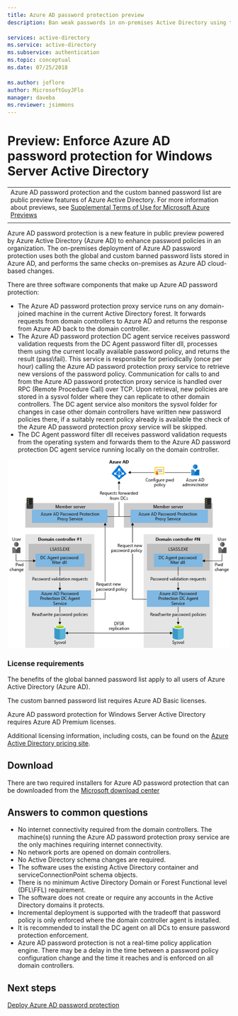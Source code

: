 ```yaml
---
title: Azure AD password protection preview
description: Ban weak passwords in on-premises Active Directory using the Azure AD password protection preview

services: active-directory
ms.service: active-directory
ms.subservice: authentication
ms.topic: conceptual
ms.date: 07/25/2018

ms.author: joflore
author: MicrosoftGuyJFlo
manager: daveba
ms.reviewer: jsimmons
---
```


# Preview: Enforce Azure AD password protection for Windows Server Active Directory

|     |
| --- |
| Azure AD password protection and the custom banned password list are public preview features of Azure Active Directory. For more information about previews, see  [Supplemental Terms of Use for Microsoft Azure Previews](https://azure.microsoft.com/support/legal/preview-supplemental-terms/)|
|     |

Azure AD password protection is a new feature in public preview powered by Azure Active Directory (Azure AD) to enhance password policies in an organization. The on-premises deployment of Azure AD password protection uses both the global and custom banned password lists stored in Azure AD, and performs the same checks on-premises as Azure AD cloud-based changes.

There are three software components that make up Azure AD password protection:

* The Azure AD password protection proxy service runs on any domain-joined machine in the current Active Directory forest. It forwards requests from domain controllers to Azure AD and returns the response from Azure AD back to the domain controller.
* The Azure AD password protection DC agent service receives password validation requests from the DC Agent password filter dll, processes them using the current locally available password policy, and returns the result (pass\fail). This service is responsible for periodically (once per hour) calling the Azure AD password protection proxy service to retrieve new versions of the password policy. Communication for calls to and from the Azure AD password protection proxy service is handled over RPC (Remote Procedure Call) over TCP. Upon retrieval, new policies are stored in a sysvol folder where they can replicate to other domain controllers. The DC agent service also monitors the sysvol folder for changes in case other domain controllers have written new password policies there, if a suitably recent policy already is available the check of the Azure AD password protection proxy service will be skipped.
* The DC Agent password filter dll receives password validation requests from the operating system and forwards them to the Azure AD password protection DC agent service running locally on the domain controller.

![How Azure AD password protection components work together](./media/concept-password-ban-bad-on-premises/azure-ad-password-protection.png)

### License requirements

The benefits of the global banned password list apply to all users of Azure Active Directory (Azure AD).

The custom banned password list requires Azure AD Basic licenses.

Azure AD password protection for Windows Server Active Directory requires Azure AD Premium licenses.

Additional licensing information, including costs, can be found on the [Azure Active Directory pricing site](https://azure.microsoft.com/pricing/details/active-directory/).

## Download

There are two required installers for Azure AD password protection that can be downloaded from the [Microsoft download center](https://www.microsoft.com/download/details.aspx?id=57071)

## Answers to common questions

* No internet connectivity required from the domain controllers. The machine(s) running the Azure AD password protection proxy service are the only machines requiring internet connectivity.
* No network ports are opened on domain controllers.
* No Active Directory schema changes are required.
* The software uses the existing Active Directory container and serviceConnectionPoint schema objects.
* There is no minimum Active Directory Domain or Forest Functional level (DFL\FFL) requirement.
* The software does not create or require any accounts in the Active Directory domains it protects.
* Incremental deployment is supported with the tradeoff that password policy is only enforced where the domain controller agent is installed.
* It is recommended to install the DC agent on all DCs to ensure password protection enforcement. 
* Azure AD password protection is not a real-time policy application engine. There may be a delay in the time between a password policy configuration change and the time it reaches and is enforced on all domain controllers.

## Next steps

[Deploy Azure AD password protection](howto-password-ban-bad-on-premises-deploy.md)
